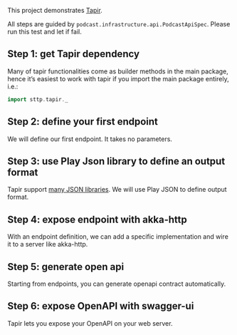 This project demonstrates [Tapir].

All steps are guided by `podcast.infrastructure.api.PodcastApiSpec`. Please run this test and let if fail.

## Step 1: get Tapir dependency

Many of tapir functionalities come as builder methods in the main package, hence it’s easiest to work  with tapir if you
import the main package entirely, i.e.:

```scala
import sttp.tapir._
```

## Step 2: define your first endpoint

We will define our first endpoint. It takes no parameters.

## Step 3: use Play Json library to define an output format

Tapir support [many JSON libraries][tapirJSON]. We will use Play JSON to define output format.  

## Step 4: expose endpoint with akka-http 

With an endpoint definition, we can add a specific implementation and wire it to a server like akka-http.

## Step 5: generate open api

Starting from endpoints, you can generate openapi contract automatically.

## Step 6: expose OpenAPI with swagger-ui

Tapir lets you expose your OpenAPI on your web server.

[Tapir]: https://tapir.softwaremill.com
[TapirJSON]: https://tapir.softwaremill.com/en/latest/endpoint/json.html
